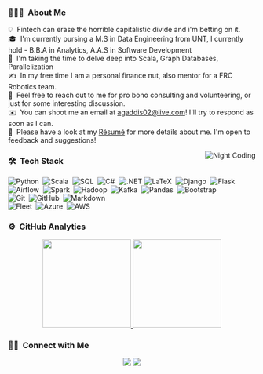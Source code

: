 <!-- ## 👋 &nbsp;Hey there! I'm Adam -->

### 👨🏻‍💻 &nbsp;About Me

💡 &nbsp;Fintech can erase the horrible capitalistic divide and i'm betting on it.\
🎓 &nbsp;I'm currently pursing a M.S in Data Engineering from UNT, I currently hold - B.B.A in Analytics, A.A.S in Software Development\
🌱 &nbsp;I'm taking the time to delve deep into Scala, Graph Databases, Parallelization\
✍️ &nbsp;In my free time I am a personal finance nut, also mentor for a FRC Robotics team.\
💬 &nbsp;Feel free to reach out to me for pro bono consulting and volunteering, or just for some interesting discussion.\
✉️ &nbsp;You can shoot me an email at agaddis02@live.com! I'll try to respond as soon as I can.\
📄 &nbsp;Please have a look at my [Résumé](https://github.com/agaddis02/Resume/blob/master/Adam_Gaddis_Resume_Dark.pdf) for more details about me. I'm open to feedback and suggestions!

<img alt="Night Coding" src="https://raw.githubusercontent.com/agaddis02/Adam-Gaddis/master/lofi girl gif.gif" align="right"/>

### 🛠 &nbsp;Tech Stack

![Python](https://img.shields.io/badge/-Python-05122A?style=flat&logo=python)&nbsp;
![Scala](https://img.shields.io/badge/-scala-05122A?style=flat&logo=scala)&nbsp;
![SQL](https://img.shields.io/badge/-sql-05122A?style=flat&logo=sql)&nbsp;
![C#](https://img.shields.io/badge/-c#-05122A?style=flat&logo=C#)&nbsp;
![.NET](https://img.shields.io/static/v1?style=for-the-badge&message=.NET&color=512BD4&logo=.NET&logoColor=FFFFFF&label=)
![LaTeX](https://img.shields.io/badge/-latex-05122A?style=flat&logo=latex)&nbsp;
![Django](https://img.shields.io/badge/-Django-05122A?style=flat&logo=django)&nbsp;
![Flask](https://img.shields.io/badge/-Flask-05122A?style=flat&logo=flask)&nbsp;
![Airflow](https://img.shields.io/badge/-airflow-05122A?style=flat&logo=airflow)&nbsp;
![Spark](https://img.shields.io/badge/-spark-05122A?style=flat&logo=spark)&nbsp;
![Hadoop](https://img.shields.io/badge/-hadoop-05122A?style=flat&logo=hadoop)&nbsp;
![Kafka](https://img.shields.io/badge/-kafka-05122A?style=flat&logo=kafka)&nbsp;
![Pandas](https://img.shields.io/badge/-pandas-05122A?style=flat&logo=pandas)&nbsp;
![Bootstrap](https://img.shields.io/badge/-Bootstrap-05122A?style=flat&logo=bootstrap&logoColor=563D7C)\
![Git](https://img.shields.io/badge/-Git-05122A?style=flat&logo=git)&nbsp;
![GitHub](https://img.shields.io/badge/-GitHub-05122A?style=flat&logo=github)&nbsp;
![Markdown](https://img.shields.io/badge/-Markdown-05122A?style=flat&logo=markdown)\
![Fleet](https://img.shields.io/badge/-fleet-05122A?style=flat&logo=jetbrains)&nbsp;
![Azure](https://img.shields.io/badge/-azure-05122A?style=flat&logo=azure)&nbsp;
![AWS](https://img.shields.io/badge/-azure-05122A?style=flat&logo=azure)&nbsp;

### ⚙️ &nbsp;GitHub Analytics

<p align="center">
<a href="https://github.com/agaddis02">
  <img height="180em" src="https://github-readme-stats-eight-theta.vercel.app/api?username=agaddis02&show_icons=true&theme=algolia&include_all_commits=true&count_private=true"/>
  <img height="180em" src="https://github-readme-stats-eight-theta.vercel.app/api/top-langs/?username=agaddis02&layout=compact&langs_count=8&theme=algolia"/>
</a>
</p>

### 🤝🏻 &nbsp;Connect with Me

<p align="center">
<a href="https://linkedin.com/in/adam-t-gaddis"><img src="https://img.shields.io/badge/-Adam%Gaddis-0077B5?style=flat&logo=Linkedin&logoColor=white"/></a>
<a href="https://www.pinterest.ca/unchartedg"><img src="https://img.shields.io/badge/-@AVS1508-BD081C?style=flat&logo=Pinterest&logoColor=white"/></a>
</p>
